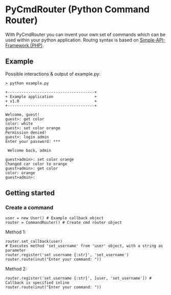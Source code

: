 # PyCmdRouter (Python Command Router)
With PyCmdRouter you can invent your own set of commands which can be used within your python application.
Routng syntax is based on [Simple-API-Framework (PHP)](https://github.com/sleeyax/Simple-API-Framework).

## Example
Possible interactions & output of example.py:
```
> python example.py

+--------------------------------------+
+ Example application                  +
+ v1.0                                 +
+--------------------------------------+

Welcome, guest!
guest>: get color
color: white
guest>: set color orange
Permission denied!
guest>: login admin
Enter your password: ***

 Welcome back, admin

guest>admin>: set color orange
Changed car color to orange
guest>admin>: get color
color: orange
guest>admin>:
```

## Getting started
### Create a command

```
user = new User() # Example callback object
router = CommandRouter() # Create cmd router object
```

Method 1:
```
router.set_callback(user)
# Executes method 'set_username' from 'user' object, with a string as parameter
router.register('set username {:str}', 'set_username')
router.route(inut("Enter your command: "))
```

Method 2:
```
router.register('set username {:str}', [user, 'set_username']) # Callback is specified inline
router.route(inut("Enter your command: "))
```
